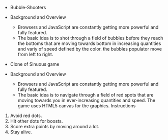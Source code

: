 
* Bubble-Shooters
* Background and Overview
    * Browsers and JavaScript are constantly getting more powerful and fully featured.
    * The basic idea is to shot through a field of bubbles before they reach the bottoms that are moving  towards bottom in increasing quantities and variy of speed defined by the color. the bubbles 
populator move from left to right.

* Clone of Sinuous game
* Background and Overview
    * Browsers and JavaScript are constantly getting more powerful and fully featured.
    * The basic idea is to navigate through a field of red spots that are moving towards you in ever-increasing quantities and speed. The game uses HTML5 canvas for the graphics.
Instructions
1. Avoid red dots.
2. Hit other dots for boosts.
3. Score extra points by moving around a lot.
4. Stay alive.
